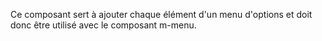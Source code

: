 Ce composant sert à ajouter chaque élément d'un menu d'options et doit donc être utilisé avec le composant <modul-go name="m-menu">m-menu</modul-go>.
